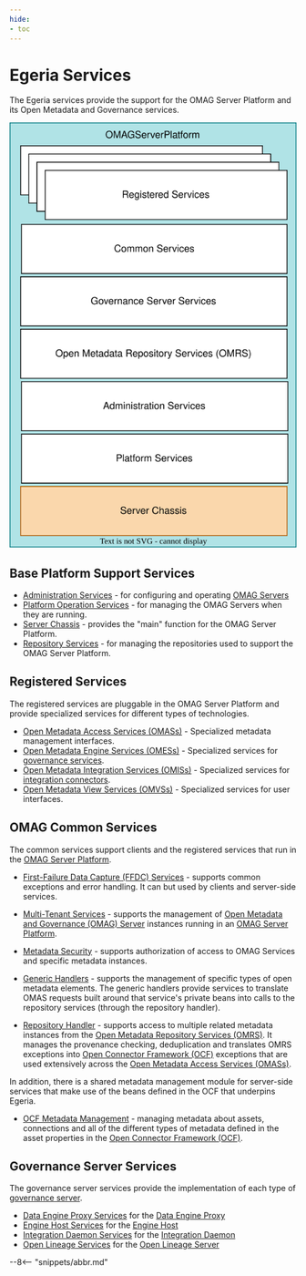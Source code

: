 ```yaml
---
hide:
- toc
---
```


<!-- SPDX-License-Identifier: CC-BY-4.0 -->
<!-- Copyright Contributors to the ODPi Egeria project 2020. -->

# Egeria Services

The Egeria services provide the support for the OMAG Server Platform and its Open Metadata and Governance services.

![Server Chassis Structure](server-chassis-structure.svg)

## Base Platform Support Services

* [Administration Services](/services/admin-services/overview) - for configuring and operating [OMAG Servers](/concepts/omag-server)
* [Platform Operation Services](/services/platform-services/overview) - for managing the OMAG Servers when they are running.
* [Server Chassis](/services/server-chassis) - provides the "main" function for the OMAG Server Platform.
* [Repository Services](/services/omrs) - for managing the repositories used to support the OMAG Server Platform.

## Registered Services

The registered services are pluggable in the OMAG Server Platform and provide specialized services for different types of technologies.

* [Open Metadata Access Services (OMASs)](/services/omas) - Specialized metadata management interfaces.
* [Open Metadata Engine Services (OMESs)](/services/omes) - Specialized services for [governance services](/concepts/governance-service).
* [Open Metadata Integration Services (OMISs)](/services/omis) - Specialized services for [integration connectors](/concepts/integration-connector).
* [Open Metadata View Services (OMVSs)](/services/omvs) - Specialized services for user interfaces.


## OMAG Common Services

The common services support clients and the registered services that run in the [OMAG Server Platform](/concepts/omag-server-platform).

* [First-Failure Data Capture (FFDC) Services](/services/ffdc-services) - supports common exceptions and error handling.  It can but used by clients and server-side services.

* [Multi-Tenant Services](/services/multi-tenant) - supports the management of [Open Metadata and Governance (OMAG) Server](/concepts/omag-server) instances running in an [OMAG Server Platform](/concepts/omag-server-platform).

* [Metadata Security](/services/metadata-security-services) - supports authorization of access to OMAG Services and specific metadata instances.

* [Generic Handlers](/services/generic-handlers) - supports the management of specific types of open metadata elements.  The generic handlers provide services to translate OMAS requests built around that service's private beans into calls to the repository services (through the repository handler).

* [Repository Handler](/services/repository-handler) - supports access to multiple related metadata instances from the
[Open Metadata Repository Services (OMRS)](/services/omrs/overview). It manages the provenance checking, deduplication and translates OMRS exceptions into [Open Connector Framework (OCF)](/frameworks/ocf/overview) exceptions that are
used extensively across the [Open Metadata Access Services (OMASs)](/services/omas).

In addition, there is a shared metadata management module for
server-side services that make use of the beans defined in the OCF that underpins Egeria.

* [OCF Metadata Management](/services/ocf-metadata-management) - managing metadata about assets, connections and all of the different types of metadata defined in the asset properties in the [Open Connector Framework (OCF)](/frameworks/ocf/overview).


## Governance Server Services

The governance server services provide the implementation of each type of [governance server](/concepts/governance-server).

* [Data Engine Proxy Services](/services/data-engine-proxy-services) for the [Data Engine Proxy](/concepts/data-engine-proxy)
* [Engine Host Services](/services/engine-host-services) for the [Engine Host](/concepts/engine-host)
* [Integration Daemon Services](/services/integration-daemon-services) for the [Integration Daemon](/concepts/integration-daemon)
* [Open Lineage Services](/services/open-lineage-services) for the [Open Lineage Server](/concepts/open-lineage-server)

--8<-- "snippets/abbr.md"

